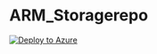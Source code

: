 # ARM_Storagerepo



[![Deploy to Azure](https://aka.ms/deploytoazurebutton)](https://portal.azure.com/#create/Microsoft.Template/uri/https%3A%2F%2Fraw.githubusercontent.com%2FVineethReddy1718%2FARM_Storagerepo%2Fmain%2Fstorage_Account.json)
